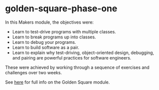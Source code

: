 # golden-square-phase-one

In this Makers module, the objectives were:

- Learn to test-drive programs with multiple classes.
- Learn to break programs up into classes.
- Learn to debug your programs.
- Learn to build software as a pair.
- Learn to explain why test-driving, object-oriented design, debugging, and pairing are powerful practices for software engineers.

These were achieved by working through a sequence of exercises and challenges over two weeks.

See [here](https://github.com/makersacademy/golden-square) for full info on the Golden Square module.
